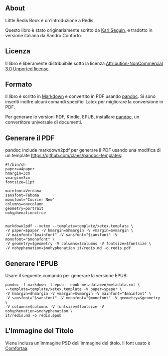 ## About ##
Little Redis Book è un'introduzione a Redis.

Questo libro è stato originariamente scritto da [Karl Seguin](http://openmymind.net), e tradotto in versione italiana da Sandro Conforto.

<!---
Se è piaciuto questo libro, potrebbe interessare anche [The Little MongoDB Book](http://openmymind.net/2011/3/28/The-Little-MongoDB-Book/), in lingua inglese.
-->

## Licenza ##
Il libro è liberamente distribuibile sotto la licenza [Attribution-NonCommercial 3.0 Unported license](<http://creativecommons.org/licenses/by-nc/3.0/legalcode>).

## Formato ##
Il libro è scritto in [Markdown](http://daringfireball.net/projects/markdown/) e convertito in PDF usando [pandoc](http://johnmacfarlane.net/pandoc/). Si sono inseriti inoltre alcuni comandi specifici Latex per migliorare la conversione in PDF.

Per generare le versioni PDF, Kindle, EPUB, installare [pandoc](http://johnmacfarlane.net/pandoc/), un convertitore universale di documenti.


## Generare il PDF ##
pandoc include markdown2pdf per generare il PDF usando una modifica di un template <https://github.com/claes/pandoc-templates>:

	#!/bin/sh
	paper=a4paper
	hmargin=3cm
	vmargin=3cm
	fontsize=11pt

	mainfont=Verdana
	sansfont=Tahoma
	monofont="Courier New"
	columns=onecolumn
	geometry=portrait
	nohyphenation=true


	markdown2pdf --xetex --template=template/xetex.template \
	-V paper=$paper -V hmargin=$hmargin -V vmargin=$vmargin \
	-V mainfont="$mainfont" -V sansfont="$sansfont" -V monofont="$monofont" \
	-V geometry=$geometry -V columns=$columns -V fontsize=$fontsize \
	-V nohyphenation=$nohyphenation it/redis.md -o redis.pdf

## Generare l'EPUB ##
Usare il seguente comando per generare la versione EPUB:

	pandoc -f markdown -t epub --epub-metadata=en/metadata.xml \
	--template=template/xetex.template -V paper=$paper \
	-V hmargin=$hmargin -V vmargin=$vmargin -V mainfont="$mainfont" \
	-V sansfont="$sansfont" -V monofont="$monofont" -V geometry=$geometry \
	-V columns=$columns -V fontsize=$fontsize -V nohyphenation=$nohyphenation \
	it/redis.md -o redis.epub

## L'Immagine del Titolo ##
Viene inclusa un'immagine PSD dell'immagine del titolo. Il font usato è [Comfortaa](http://www.dafont.com/comfortaa.font).
